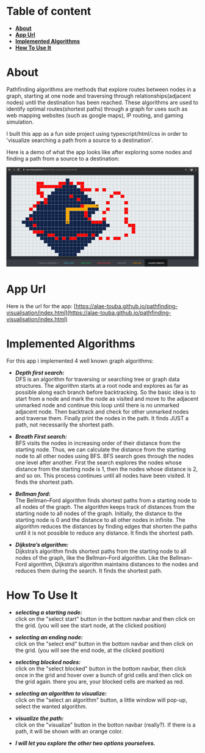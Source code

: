 # Table of content

-   **[About](#about)**
-   **[App Url](#app-url)**
-   **[Implemented Algorithms](#implemented-algorithms)**
-   **[How To Use It](#how-to-use-it)**

<a name="about"></a>

# About

Pathfinding algorithms are methods that explore routes between nodes in a graph, starting at one node and traversing through relationships(adjacent nodes) until the destination has been reached. These algorithms are used to identify optimal routes(shortest paths) through a graph for uses such as web mapping websites (such as google maps), IP routing, and gaming simulation.

I built this app as a fun side project using typescript/html/css in order to 'visualize searching a path from a source to a destination'.

Here is a demo of what the app looks like after exploring some nodes and finding a path from a source to a destination:

![App demo](static/images/app-demo.png)

<a name="app-url"></a>

# App Url

Here is the url for the app: [https://alae-touba.github.io/pathfinding-visualisation/index.html](https://alae-touba.github.io/pathfinding-visualisation/index.html)

<a name="implemented-algorithms"></a>

# Implemented Algorithms

For this app i implemented 4 well known graph algorithms:

-   _**Depth first search:**_\
    DFS is an algorithm for traversing or searching tree or graph data structures. The algorithm starts at a root node and explores as far as possible along each branch before backtracking. So the basic idea is to start from a node and mark the node as visited and move to the adjacent unmarked node and continue this loop until there is no unmarked adjacent node. Then backtrack and check for other unmarked nodes and traverse them. Finally print the nodes in the path.
    It finds JUST a path, not necessarily the shortest path.

*   _**Breath First search:**_\
    BFS visits the nodes in increasing order of their distance from the starting node. Thus, we can calculate the distance from the starting node to all other nodes using BFS.
    BFS search goes through the nodes one level after another. First the search explores the nodes whose distance from the starting node is 1, then the nodes whose distance is 2, and so on. This process continues until all nodes have been visited.
    It finds the shortest path.

*   _**Bellman ford:**_\
    The Bellman–Ford algorithm finds shortest paths from a starting node to all nodes of the graph. The algorithm keeps track of distances from the starting node to all nodes of the graph. Initially, the distance to the starting node is 0 and the distance to all other nodes in infinite. The algorithm reduces the distances by finding edges that shorten the paths until it is not possible to reduce any distance.
    It finds the shortest path.

-   _**Dijkstra’s algorithm:**_\
    Dijkstra’s algorithm finds shortest paths from the starting node to all nodes of the graph, like the Bellman–Ford algorithm. Like the Bellman–Ford algorithm, Dijkstra’s algorithm maintains distances to the nodes and reduces them during the search.
    It finds the shortest path.

<a name="how-to-use-it"></a>

# How To Use It

-   _**selecting a starting node:**_\
    click on the "select start" button in the bottom navbar and then click on the grid. (you will see the start node, at the clicked position)

-   _**selecting an ending node:**_\
    click on the "select end" button in the bottom navbar and then click on the grid. (you will see the end node, at the clicked position)

-   _**selecting blocked nodes:**_\
    click on the "select blocked" button in the bottom navbar, then click once in the grid and hover over a bunch of grid cells and then click on the grid again. there you are, your blocked cells are marked as red.

-   _**selecting an algorithm to visualize:**_\
    click on the "select an algorithm" button, a little window will pop-up, select the wanted algorithm.

-   _**visualize the path:**_\
    click on the "visualize" button in the botton navbar (really?).
    If there is a path, it will be shown with an orange color.

-   _**I will let you explore the other two options yourselves.**_
